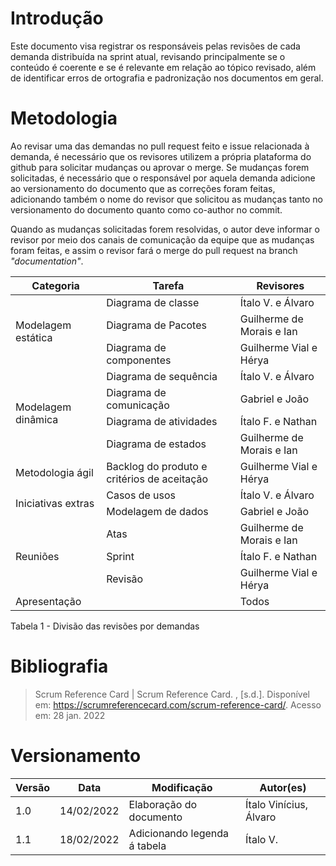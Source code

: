 # Introdução

Este documento visa registrar os responsáveis pelas revisões de cada demanda distribuída na sprint atual, revisando principalmente se o conteúdo é coerente e se é relevante em relação ao tópico revisado, além de identificar erros de ortografia e padronização nos documentos em geral.

# Metodologia

Ao revisar uma das demandas no pull request feito e issue relacionada à demanda, é necessário que os revisores utilizem a própria plataforma do github para solicitar mudanças ou aprovar o merge. Se mudanças forem solicitadas, é necessário que o responsável por aquela demanda adicione ao versionamento do documento que as correções foram feitas, adicionando também o nome do revisor que solicitou as mudanças tanto no versionamento do documento quanto como co-author no commit.

Quando as mudanças solicitadas forem resolvidas, o autor deve informar o revisor por meio dos canais de comunicação da equipe que as mudanças foram feitas, e assim o revisor fará o merge do pull request na branch *"documentation"*.

<table>
<thead>
  <tr>
    <th>Categoria</th>
    <th>Tarefa</th>
    <th>Revisores</th>
  </tr>
</thead>
<tbody>
  <tr>
    <td rowspan="3">Modelagem estática</td>
    <td>Diagrama de classe</td>
    <td>Ítalo V. e Álvaro</td>
  </tr>
  <tr>
    <td>Diagrama de Pacotes</td>
    <td>Guilherme de Morais e Ian</td>
  </tr>
  <tr>
    <td>Diagrama de componentes</td>
    <td>Guilherme Vial e Hérya</td>
  </tr>
  <tr>
    <td rowspan="4">Modelagem dinâmica</td>
    <td>Diagrama de sequência</td>
    <td>Ítalo V. e Álvaro</td>
  </tr>
  <tr>
    <td>Diagrama de comunicação</td>
    <td>Gabriel e João</td>
  </tr>
  <tr>
    <td>Diagrama de atividades</td>
    <td>Ítalo F. e Nathan</td>
  </tr>
  <tr>
    <td>Diagrama de estados</td>
    <td>Guilherme de Morais e Ian</td>
  </tr>
  <tr>
    <td>Metodologia ágil</td>
    <td>Backlog do produto e critérios de aceitação</td>
    <td>Guilherme Vial e Hérya</td>
  </tr>
  <tr>
    <td rowspan="2">Iniciativas extras</td>
    <td>Casos de usos</td>
    <td>Ítalo V. e Álvaro</td>
  </tr>
  <tr>
    <td>Modelagem de dados</td>
    <td>Gabriel e João</td>
  </tr>
  <tr>
    <td rowspan="3">Reuniões</td>
    <td>Atas</td>
    <td>Guilherme de Morais e Ian</td>
  </tr>
  <tr>
    <td>Sprint</td>
    <td>Ítalo F. e Nathan</td>
  </tr>
  <tr>
    <td>Revisão</td>
    <td>Guilherme Vial e Hérya</td>
  </tr>
  <tr>
    <td>Apresentação</td>
    <td></td>
    <td>Todos</td>
  </tr>
</tbody>
</table>

<figcaption> Tabela 1 - Divisão das revisões por demandas </figcaption>

# Bibliografia

> Scrum Reference Card | Scrum Reference Card. , [s.d.]. Disponível em: <https://scrumreferencecard.com/scrum-reference-card/>. Acesso em: 28 jan. 2022

# Versionamento

Versão | Data | Modificação | Autor(es) |
|--|--|--|--|
|1.0|14/02/2022| Elaboração do documento |Ítalo Vinícius, Álvaro|
|1.1|18/02/2022| Adicionando legenda á tabela |Ítalo V.|
